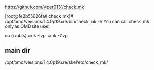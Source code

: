 https://github.com/viper0131/check_mk

[root@fe2b56026fa0 check_mk]# /opt/omd/versions/1.4.0p19.cre/bin/check_mk -h
You can call check_mk only as OMD site user.

su <project-name> (rkubis)
cmk -Ivp; cmk -Ovp

## main dir
/opt/omd/versions/1.4.0p19.cre/skel/etc/check_mk/
